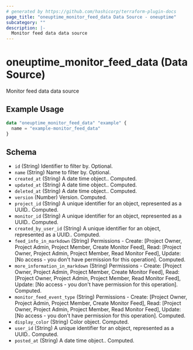```yaml
---
# generated by https://github.com/hashicorp/terraform-plugin-docs
page_title: "oneuptime_monitor_feed_data Data Source - oneuptime"
subcategory: ""
description: |-
  Monitor feed data data source
---
```


# oneuptime_monitor_feed_data (Data Source)

Monitor feed data data source

## Example Usage

```terraform
data "oneuptime_monitor_feed_data" "example" {
  name = "example-monitor_feed_data"
}
```

## Schema

- `id` (String) Identifier to filter by. Optional.
- `name` (String) Name to filter by. Optional.
- `created_at` (String) A date time object.. Computed.
- `updated_at` (String) A date time object.. Computed.
- `deleted_at` (String) A date time object.. Computed.
- `version` (Number) Version. Computed.
- `project_id` (String) A unique identifier for an object, represented as a UUID.. Computed.
- `monitor_id` (String) A unique identifier for an object, represented as a UUID.. Computed.
- `created_by_user_id` (String) A unique identifier for an object, represented as a UUID.. Computed.
- `feed_info_in_markdown` (String) Permissions - Create: [Project Owner, Project Admin, Project Member, Create Monitor Feed], Read: [Project Owner, Project Admin, Project Member, Read Monitor Feed], Update: [No access - you don't have permission for this operation]. Computed.
- `more_information_in_markdown` (String) Permissions - Create: [Project Owner, Project Admin, Project Member, Create Monitor Feed], Read: [Project Owner, Project Admin, Project Member, Read Monitor Feed], Update: [No access - you don't have permission for this operation]. Computed.
- `monitor_feed_event_type` (String) Permissions - Create: [Project Owner, Project Admin, Project Member, Create Monitor Feed], Read: [Project Owner, Project Admin, Project Member, Read Monitor Feed], Update: [No access - you don't have permission for this operation]. Computed.
- `display_color` (String) Color object. Computed.
- `user_id` (String) A unique identifier for an object, represented as a UUID.. Computed.
- `posted_at` (String) A date time object.. Computed.
